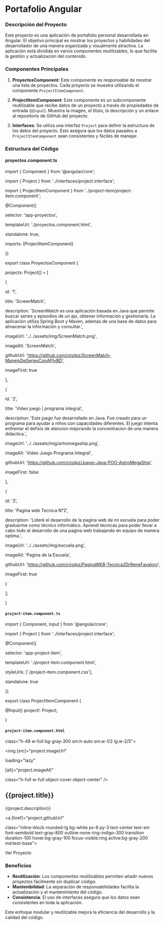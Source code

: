 # Portafolio Angular
### Descripción del Proyecto

Este proyecto es una aplicación de portafolio personal desarrollada en Angular. El objetivo principal es mostrar los proyectos y habilidades del desarrollador de una manera organizada y visualmente atractiva. La aplicación está dividida en varios componentes reutilizables, lo que facilita la gestión y actualización del contenido.

### Componentes Principales

1.  **ProyectosComponent**: Este componente es responsable de mostrar una lista de proyectos. Cada proyecto se muestra utilizando el componente  `ProjectItemComponent`.
    
2.  **ProjectItemComponent**: Este componente es un subcomponente reutilizable que recibe datos de un proyecto a través de propiedades de entrada (`@Input`). Muestra la imagen, el título, la descripción y un enlace al repositorio de GitHub del proyecto.
    
3.  **Interfaces**: Se utiliza una interfaz  `Project`  para definir la estructura de los datos del proyecto. Esto asegura que los datos pasados a  `ProjectItemComponent`  sean consistentes y fáciles de manejar.
    

### Estructura del Código

#### proyectos.component.ts

import  {  Component  }  from  '@angular/core';

import  {  Project  }  from  '../interfaces/project.interface';

import  {  ProjectItemComponent  }  from  '../project-item/project-item.component';

@Component({

selector:  'app-proyectos',

templateUrl:  './proyectos.component.html',

standalone:  true,

imports:  [ProjectItemComponent]

})

export  class  ProyectosComponent  {

projects:  Project[]  =  [

{

id:  '1',

title:  'ScreenMatch',

description:  'ScreenMatch es una aplicación basada en Java que permite buscar series y episodios de un api, obtener información y gestionarla. La aplicación utiliza Spring Boot y Maven, ademas de una base de datos para almacenar la información y consultar.',

imageUrl:  '../../assets/img/ScreenMatch.png',

imageAlt:  'ScreenMatch',

githubUrl:  'https://github.com/cirolpz/ScreenMatch-ManejoDeSeriesConAPIyBD',

imageFirst:  true

},

{

id:  '2',

title:  'Video juego | programa integral',

description:  'Este juego fue desarrollado en Java. Fue creado para un programa para ayudar a niños con capacidades diferentes. El juego intenta enfrentar el defisis de atencion mejorando la concentracion de una manera didactica.',

imageUrl:  '../../assets/img/artromegaship.png',

imageAlt:  'Video Juego Programa Integral',

githubUrl:  'https://github.com/cirolpz/Juego-Java-POO-AstroMegaShip',

imageFirst:  false

},

{

id:  '3',

title:  'Pagina web Tecnica N°2',

description:  'Lideré el desarrollo de la pagina web de mi escuela para poder graduarme como técnico informático. Aprendí técnicas para poder llevar a cabo todo el desarrollo de una pagina web trabajando en equipo de manera optima.',

imageUrl:  '../../assets/img/escuela.png',

imageAlt:  'Pagina de la Escuela',

githubUrl:  'https://github.com/cirolpz/PaginaWEB-Tecnica2DrReneFavaloro',

imageFirst:  true

}

];

}

#### `project-item.component.ts`

import  {  Component,  Input  }  from  '@angular/core';

import  {  Project  }  from  '../interfaces/project.interface';

@Component({

selector:  'app-project-item',

templateUrl:  './project-item.component.html',

styleUrls:  ['./project-item.component.css'],

standalone:  true

})

export  class  ProjectItemComponent  {

@Input()  project!:  Project;

}

#### `project-item.component.html`

<div  class="color2 py-6 sm:py-8 lg:py-12">

<div  class="mx-auto max-w-screen-2xl px-4 md:px-8">

<div  class="flex flex-col overflow-hidden rounded-lg color3 sm:flex-row md:h-80">

<!-- Image Section -->

<div [ngClass]="{'order-first': project.imageFirst}"

class="h-48 w-full bg-gray-300 sm:h-auto sm:w-1/2 lg:w-2/5">

<img [src]="project.imageUrl"

loading="lazy"

[alt]="project.imageAlt"

class="h-full w-full object-cover object-center" />

</div>

<!-- Content Section -->

<div  class="flex w-full flex-col p-4 sm:w-1/2 sm:p-8 lg:w-9/12">

<h2  class="mb-4 text-xl font-bold text-gray-800 md:text-2xl lg:text-4xl">

{{project.title}}

</h2>

<p  class="mb-8 max-w-md text-gray-600">

{{project.description}}

</p>

<div  class="mt-auto">

<a [href]="project.githubUrl"

class="inline-block rounded-lg bg-white px-8 py-3 text-center text-sm font-semibold text-gray-800 outline-none ring-indigo-300 transition duration-100 hover:bg-gray-100 focus-visible:ring active:bg-gray-200 md:text-base">

Ver Proyecto

</a>

</div>

</div>

</div>

</div>

</div>

### Beneficios

-   **Reutilización**: Los componentes reutilizables permiten añadir nuevos proyectos fácilmente sin duplicar código.
-   **Mantenibilidad**: La separación de responsabilidades facilita la actualización y el mantenimiento del código.
-   **Consistencia**: El uso de interfaces asegura que los datos sean consistentes en toda la aplicación.

Este enfoque modular y reutilizable mejora la eficiencia del desarrollo y la calidad del código.
